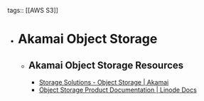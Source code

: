 tags:: [[AWS S3]]

- # Akamai Object Storage
	- ## Akamai Object Storage Resources
		- [Storage Solutions - Object Storage | Akamai](https://www.linode.com/products/object-storage/)
		- [Object Storage Product Documentation | Linode Docs](https://www.linode.com/docs/products/storage/object-storage/)
